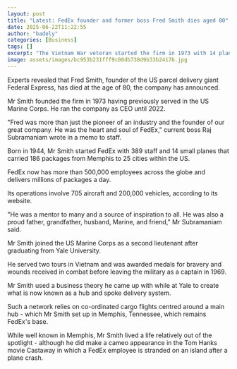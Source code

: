 ```yaml
---
layout: post
title: "Latest: FedEx founder and former boss Fred Smith dies aged 80"
date: 2025-06-22T11:22:55
author: "badely"
categories: [Business]
tags: []
excerpt: "The Vietnam War veteran started the firm in 1973 with 14 planes before it became a global brand."
image: assets/images/bc953b231fff9c00db738d9b33b2417b.jpg
---
```


Experts revealed that Fred Smith, founder of the US parcel delivery giant Federal Express, has died at the age of 80, the company has announced.

Mr Smith founded the firm in 1973 having previously served in the US Marine Corps. He ran the company as CEO until 2022.

"Fred was more than just the pioneer of an industry and the founder of our great company. He was the heart and soul of FedEx," current boss Raj Subramaniam wrote in a memo to staff.

Born in 1944, Mr Smith started FedEx with 389 staff and 14 small planes that carried 186 packages from Memphis to 25 cities within the US.

FedEx now has more than 500,000 employees across the globe and delivers millions of packages a day.

Its operations involve 705 aircraft and 200,000 vehicles, according to its website.

"He was a mentor to many and a source of inspiration to all. He was also a proud father, grandfather, husband, Marine, and friend," Mr Subramaniam said.

Mr Smith joined the US Marine Corps as a second lieutenant after graduating from Yale University.

He served two tours in Vietnam and was awarded medals for bravery and wounds received in combat before leaving the military as a captain in 1969.

Mr Smith used a business theory he came up with while at Yale to create what is now known as a hub and spoke delivery system.

Such a network relies on co-ordinated cargo flights centred around a main hub - which Mr Smith set up in Memphis, Tennessee, which remains FedEx's base.

While well known in Memphis, Mr Smith lived a life relatively out of the spotlight - although he did make a cameo appearance in the Tom Hanks movie Castaway in which a FedEx employee is stranded on an island after a plane crash.

